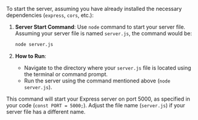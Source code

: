 To start the server, assuming you have already installed the necessary dependencies (`express`, `cors`, etc.):

1. **Server Start Command**: Use `node` command to start your server file. Assuming your server file is named `server.js`, the command would be:

   ```bash
   node server.js
   ```

2. **How to Run**:
   - Navigate to the directory where your `server.js` file is located using the terminal or command prompt.
   - Run the server using the command mentioned above (`node server.js`).

This command will start your Express server on port 5000, as specified in your code (`const PORT = 5000;`). Adjust the file name (`server.js`) if your server file has a different name.
